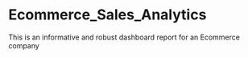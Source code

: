 # Ecommerce_Sales_Analytics
This is an informative and robust dashboard report for an Ecommerce company
